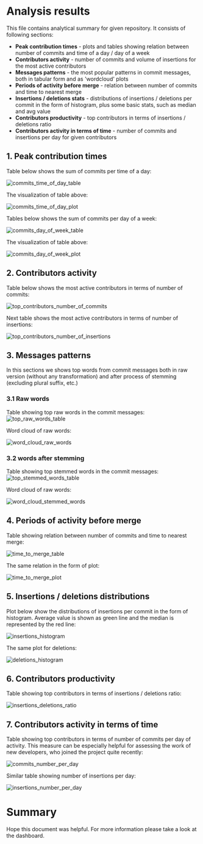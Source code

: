 # Analysis results
This file contains analytical summary for given repository. It consists of following sections:
- **Peak contribution times** - plots and tables showing relation between number of commits and time of a day / day of a week
- **Contributors activity** - number of commits and volume of insertions for the most active contributors
- **Messages patterns** - the most popular patterns in commit messages, both in tabular form and as 'wordcloud' plots
- **Periods of activity before merge** - relation between number of commits and time to nearest merge
- **Insertions / deletions stats** - distributions of insertions / deletions per commit in the form of histogram, plus some basic stats, such as median and avg value
- **Contributors productivity** - top contributors in terms of insertions / deletions ratio
- **Contributors activity in terms of time** - number of commits and insertions per day for given contributors

## 1. Peak contribution times
Table below shows the sum of commits per time of a day:

![commits_time_of_day_table](assets/commits_time_of_day_table.png)

The visualization of table above:

![commits_time_of_day_plot](assets/commits_time_of_day_plot.png)

Tables below shows the sum of commits per day of a week:

![commits_day_of_week_table](assets/commits_day_of_week_table.png)

The visualization of table above:

![commits_day_of_week_plot](assets/commits_day_of_week_plot.png)

## 2. Contributors activity

Table below shows the most active contributors in terms of number of commits:

![top_contributors_number_of_commits](assets/top_contributors_number_of_commits.png)

Next table shows the most active contributors in terms of number of insertions:

![top_contributors_number_of_insertions](assets/top_contributors_number_of_insertions.png)

## 3. Messages patterns

In this sections we shows top words from commit messages both in raw version (without any transformation) and after process
of stemming (excluding plural suffix, etc.)

### 3.1 Raw words

Table showing top raw words in the commit messages:
![top_raw_words_table](assets/top_raw_words_table.png)

Word cloud of raw words:

![word_cloud_raw_words](assets/word_cloud_raw_words.png)

### 3.2 words after stemming

Table showing top stemmed words in the commit messages:
![top_stemmed_words_table](assets/top_stemmed_words_table.png)

Word cloud of raw words:

![word_cloud_stemmed_words](assets/word_cloud_stemmed_words.png)

## 4. Periods of activity before merge

Table showing relation between number of commits and time to nearest merge:

![time_to_merge_table](assets/time_to_merge_table.png)

The same relation in the form of plot:

![time_to_merge_plot](assets/time_to_merge_plot.png)

## 5. Insertions / deletions distributions

Plot below show the distributions of insertions per commit in the form of histogram. Average value is shown
as green line and the median is represented by the red line:

![insertions_histogram](assets/insertions_histogram.png)

The same plot for deletions:

![deletions_histogram](assets/deletions_histogram.png)

## 6. Contributors productivity

Table showing top contributors in terms of insertions / deletions ratio:

![insertions_deletions_ratio](assets/insertions_deletions_ratio.png)

## 7. Contributors activity in terms of time

Table showing top contributors in terms of number of commits per day of activity. This measure can be 
especially helpful for assessing the work of new developers, who joined the project quite recently:

![commits_number_per_day](assets/commits_number_per_day.png)

Similar table showing number of insertions per day:

![insertions_number_per_day](assets/insertions_number_per_day.png)

# Summary
Hope this document was helpful. For more information please take a look at the dashboard.